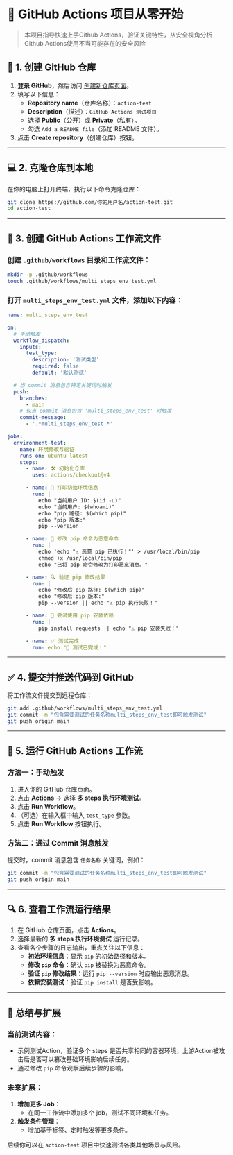 # 🚀 **GitHub Actions 项目从零开始**
> 本项目指导快速上手Github Actions，验证关键特性，从安全视角分析Github Actions使用不当可能存在的安全风险

## 📝 **1. 创建 GitHub 仓库**

1. **登录 GitHub**，然后访问 [创建新仓库页面](https://github.com/new)。
2. 填写以下信息：
   - **Repository name**（仓库名称）：`action-test`
   - **Description**（描述）：`GitHub Actions 测试项目`
   - 选择 **Public**（公开）或 **Private**（私有）。
   - 勾选 `Add a README file`（添加 README 文件）。
3. 点击 **Create repository**（创建仓库）按钮。

---

## 💻 **2. 克隆仓库到本地**

在你的电脑上打开终端，执行以下命令克隆仓库：

```bash
git clone https://github.com/你的用户名/action-test.git
cd action-test
```

---

## 📁 **3. 创建 GitHub Actions 工作流文件**

### 创建 `.github/workflows` 目录和工作流文件：

```bash
mkdir -p .github/workflows
touch .github/workflows/multi_steps_env_test.yml
```

### 打开 `multi_steps_env_test.yml` 文件，添加以下内容：

```yaml
name: multi_steps_env_test

on:
  # 手动触发
  workflow_dispatch:
    inputs:
      test_type:
        description: '测试类型'
        required: false
        default: '默认测试'

  # 当 commit 消息包含特定关键词时触发
  push:
    branches:
      - main
    # 仅当 commit 消息包含 'multi_steps_env_test' 时触发
    commit-message:
      - '.*multi_steps_env_test.*'

jobs:
  environment-test:
    name: 环境修改与验证
    runs-on: ubuntu-latest
    steps:
      - name: 🛠️ 初始化仓库
        uses: actions/checkout@v4

      - name: 🧾 打印初始环境信息
        run: |
          echo "当前用户 ID: $(id -u)"
          echo "当前用户: $(whoami)"
          echo "pip 路径: $(which pip)"
          echo "pip 版本:"
          pip --version

      - name: 🐍 修改 pip 命令为恶意命令
        run: |
          echo 'echo "⚠️ 恶意 pip 已执行！"' > /usr/local/bin/pip
          chmod +x /usr/local/bin/pip
          echo "已将 pip 命令修改为打印恶意消息。"

      - name: 🔍 验证 pip 修改结果
        run: |
          echo "修改后 pip 路径: $(which pip)"
          echo "修改后 pip 版本:"
          pip --version || echo "⚠️ pip 执行失败！"

      - name: 🧪 尝试使用 pip 安装依赖
        run: |
          pip install requests || echo "⚠️ pip 安装失败！"

      - name: ✅ 测试完成
        run: echo "🎉 测试已完成！"
```

---

## ✅ **4. 提交并推送代码到 GitHub**

将工作流文件提交到远程仓库：

```bash
git add .github/workflows/multi_steps_env_test.yml
git commit -m "包含需要测试的任务名称multi_steps_env_test即可触发测试"
git push origin main
```

---

## 🚀 **5. 运行 GitHub Actions 工作流**

### **方法一：手动触发**

1. 进入你的 GitHub 仓库页面。
2. 点击 **Actions** → 选择 **多 steps 执行环境测试**。
3. 点击 **Run Workflow**。
4. （可选）在输入框中输入 `test_type` 参数。
5. 点击 **Run Workflow** 按钮执行。

### **方法二：通过 Commit 消息触发**

提交时，commit 消息包含 `任务名称` 关键词，例如：

```bash
git commit -m "包含需要测试的任务名称multi_steps_env_test即可触发测试"
git push origin main
```

---

## 🔍 **6. 查看工作流运行结果**

1. 在 GitHub 仓库页面，点击 **Actions**。
2. 选择最新的 **多 steps 执行环境测试** 运行记录。
3. 查看各个步骤的日志输出，重点关注以下信息：
   - **初始环境信息**：显示 `pip` 的初始路径和版本。
   - **修改 `pip` 命令**：确认 `pip` 被替换为恶意命令。
   - **验证 `pip` 修改结果**：运行 `pip --version` 时应输出恶意消息。
   - **依赖安装测试**：验证 `pip install` 是否受影响。

---

## 📝 **总结与扩展**

### **当前测试内容**：
- 示例测试Action，验证多个 steps 是否共享相同的容器环境，上游Action被攻击后是否可以篡改基础环境影响后续任务。
- 通过修改 `pip` 命令观察后续步骤的影响。

### **未来扩展**：
1. **增加更多 Job**：
   - 在同一工作流中添加多个 job，测试不同环境和任务。
2. **触发条件管理**：
   - 增加基于标签、定时触发等更多条件。


后续你可以在 `action-test` 项目中快速测试各类其他场景与风险。